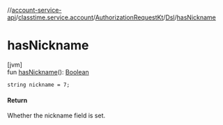 //[account-service-api](../../../../index.md)/[classtime.service.account](../../index.md)/[AuthorizationRequestKt](../index.md)/[Dsl](index.md)/[hasNickname](has-nickname.md)

# hasNickname

[jvm]\
fun [hasNickname](has-nickname.md)(): [Boolean](https://kotlinlang.org/api/latest/jvm/stdlib/kotlin/-boolean/index.html)

<code>string nickname = 7;</code>

#### Return

Whether the nickname field is set.
